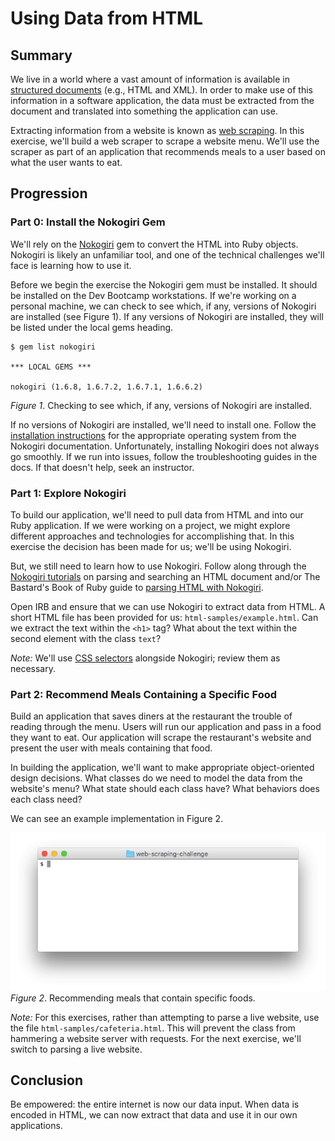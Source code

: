 # Using Data from HTML

## Summary
We live in a world where a vast amount of information is available in [structured documents][] (e.g., HTML and XML).  In order to make use of this information in a software application, the data must be extracted from the document and translated into something the application can use.

Extracting information from a website is known as [web scraping][].  In this exercise, we'll build a web scraper to scrape a website menu.  We'll use the scraper as part of an application that recommends meals to a user based on what the user wants to eat.


## Progression
### Part 0:  Install the Nokogiri Gem
We'll rely on the [Nokogiri][] gem to convert the HTML into Ruby objects.  Nokogiri is likely an unfamiliar tool, and one of the technical challenges we'll face is learning how to use it.


Before we begin the exercise the Nokogiri gem must be installed.  It should be installed on the Dev Bootcamp workstations.  If we're working on a personal machine, we can check to see which, if any, versions of Nokogiri are installed (see Figure 1).  If any versions of Nokogiri are installed, they will be listed under the local gems heading.

```
$ gem list nokogiri

*** LOCAL GEMS ***

nokogiri (1.6.8, 1.6.7.2, 1.6.7.1, 1.6.6.2)
```
*Figure 1*.  Checking to see which, if any, versions of Nokogiri are installed.


If no versions of Nokogiri are installed, we'll need to install one.  Follow the [installation instructions][Nokogiri installation] for the appropriate operating system from the Nokogiri documentation.  Unfortunately, installing Nokogiri does not always go smoothly.  If we run into issues, follow the troubleshooting guides in the docs.  If that doesn't help, seek an instructor.


### Part 1:  Explore Nokogiri
To build our application, we'll need to pull data from HTML and into our Ruby application.  If we were working on a project, we might explore different approaches and technologies for accomplishing that.  In this exercise the decision has been made for us; we'll be using Nokogiri.

But, we still need to learn how to use Nokogiri.  Follow along through the [Nokogiri tutorials][] on parsing and searching an HTML document and/or The Bastard's Book of Ruby guide to [parsing HTML with Nokogiri][BBR Guide].

Open IRB and ensure that we can use Nokogiri to extract data from HTML.  A short HTML file has been provided for us:  `html-samples/example.html`.  Can we extract the text within the `<h1>` tag?  What about the text within the second element with the class `text`?

*Note:*  We'll use [CSS selectors][] alongside Nokogiri; review them as necessary.


### Part 2:  Recommend Meals Containing a Specific Food
Build an application that saves diners at the restaurant the trouble of reading through the menu.  Users will run our application and pass in a food they want to eat.  Our application will scrape the restaurant's website and present the user with meals containing that food.

In building the application, we'll want to make appropriate object-oriented design decisions.  What classes do we need to model the data from the website's menu?  What state should each class have?  What behaviors does each class need?  

We can see an example implementation in Figure 2.

![example implementation animation](readme-assets/web-scraping-animation.gif)  
*Figure 2*.  Recommending meals that contain specific foods.

*Note:* For this exercises, rather than attempting to parse a live website, use the file `html-samples/cafeteria.html`.  This will prevent the class from hammering a website server with requests.  For the next exercise, we'll switch to parsing a live website.

## Conclusion
Be empowered:  the entire internet is now our data input.  When data is encoded in HTML, we can now extract that data and use it in our own applications.




[BBR Guide]: http://ruby.bastardsbook.com/chapters/html-parsing/
[CSS selectors]: https://developer.mozilla.org/en-US/docs/Web/Guide/CSS/Getting_started/Selectors
[Nokogiri]: http://www.nokogiri.org/
[Nokogiri installation]: http://www.nokogiri.org/tutorials/installing_nokogiri.html
[nokogiri tutorials]: http://www.nokogiri.org/tutorials/
[structured documents]: https://en.wikipedia.org/wiki/Structured_document
[web scraping]: https://en.wikipedia.org/wiki/Web_scraping
